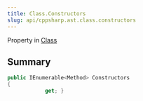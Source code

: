 ```yaml
---
title: Class.Constructors
slug: api/cppsharp.ast.class.constructors
---
```

Property in [Class](/api/cppsharp/ast/class)

## Summary



```csharp
public IEnumerable<Method> Constructors
{
            get; }
```

